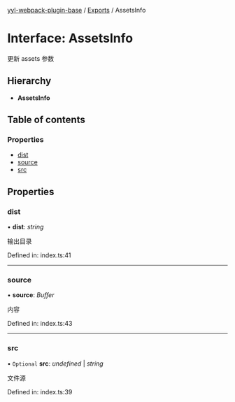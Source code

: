 [yyl-webpack-plugin-base](../README.md) / [Exports](../modules.md) / AssetsInfo

# Interface: AssetsInfo

更新 assets 参数

## Hierarchy

* **AssetsInfo**

## Table of contents

### Properties

- [dist](assetsinfo.md#dist)
- [source](assetsinfo.md#source)
- [src](assetsinfo.md#src)

## Properties

### dist

• **dist**: *string*

输出目录

Defined in: index.ts:41

___

### source

• **source**: *Buffer*

内容

Defined in: index.ts:43

___

### src

• `Optional` **src**: *undefined* \| *string*

文件源

Defined in: index.ts:39
